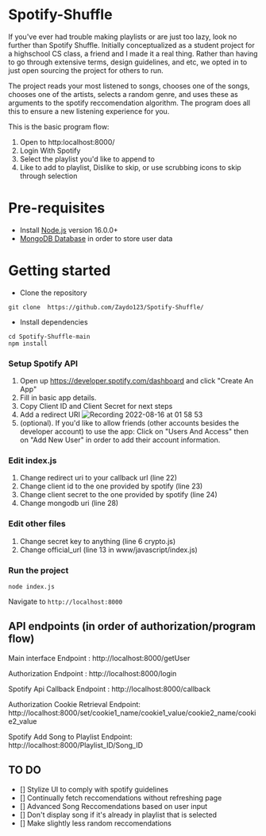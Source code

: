 # Spotify-Shuffle

If you've ever had trouble making playlists or are just too lazy, look no further than Spotify Shuffle. Initially conceptualized as a student project for a highschool CS class, a friend and I made it a real thing. Rather than having to go through extensive terms, design guidelines, and etc, we opted in to just open sourcing the project for others to run. 

The project reads your most listened to songs, chooses one of the songs, chooses one of the artists, selects a random genre, and uses these as arguments to the spotify reccomendation algorithm. The program does all this to ensure a new listening experience for you.

This is the basic program flow:

1. Open to http:localhost:8000/ 
2. Login With Spotify
3. Select the playlist you'd like to append to
4. Like to add to playlist, Dislike to skip, or use scrubbing icons to skip through selection

 
# Pre-requisites
- Install [Node.js](https://nodejs.org/en/) version 16.0.0+
- [MongoDB Database](https://www.mongodb.com/) in order to store user data 

# Getting started
- Clone the repository
```
git clone  https://github.com/Zaydo123/Spotify-Shuffle/
```
- Install dependencies
```
cd Spotify-Shuffle-main
npm install
```

### Setup Spotify API
 1. Open up https://developer.spotify.com/dashboard and click "Create An App"
 2. Fill in basic app details.
 3. Copy Client ID and Client Secret for next steps
 4. Add a redirect URI
 ![Recording 2022-08-16 at 01 58 53](https://user-images.githubusercontent.com/26662362/184817093-0ac51ce4-21b7-4b98-8dd0-70ddeaba1c8c.gif)
 5. (optional). If you'd like to allow friends (other accounts besides the developer account) to use the app: Click on "Users And Access" then on "Add New User" in order to add their account information.

### Edit index.js 
 1. Change redirect uri to your callback url (line 22)
 2. Change client id to the one provided by spotify (line 23)
 3. Change client secret to the one provided by spotify (line 24)
 4. Change mongodb uri (line 28)

### Edit other files
 1. Change secret key to anything (line 6 crypto.js)
 2. Change official_url (line 13 in www/javascript/index.js)

### Run the project
```
node index.js
```
  Navigate to `http://localhost:8000`

## API endpoints (in order of authorization/program flow)
 
  Main interface Endpoint : http://localhost:8000/getUser 
 
  Authorization Endpoint : http://localhost:8000/login
  
  Spotify Api Callback Endpoint : http://localhost:8000/callback
  
  Authorization Cookie Retrieval Endpoint: http://localhost:8000/set/cookie1_name/cookie1_value/cookie2_name/cookie2_value
  
  Spotify Add Song to Playlist Endpoint: http://localhost:8000/Playlist_ID/Song_ID
  
 ## TO DO
 - [] Stylize UI to comply with spotify guidelines
 - [] Continually fetch reccomendations without refreshing page
 - [] Advanced Song Reccomendations based on user input
 - [] Don't display song if it's already in playlist that is selected
 - [] Make slightly less random reccomendations
